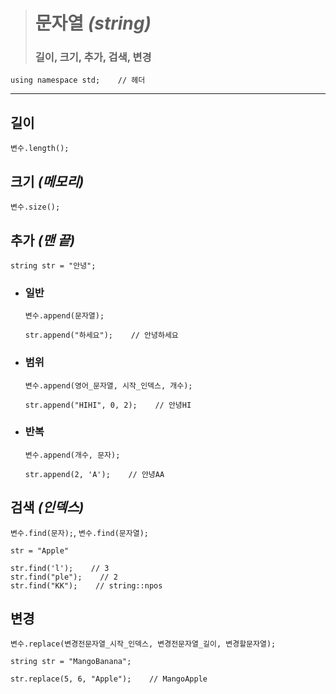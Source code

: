 ># 문자열 *(string)*
>
>### 길이, 크기, 추가, 검색, 변경
```angular2html
using namespace std;    // 헤더
```
---

## 길이 
`변수.length();`

## 크기 *(메모리)*
`변수.size();`

## 추가 *(맨 끝)*
```
string str = "안녕";
```

+ ### 일반
    `변수.append(문자열);`
    ```
    str.append("하세요");    // 안녕하세요
    ```

+ ### 범위
    `변수.append(영어_문자열, 시작_인덱스, 개수);`   
    ```
    str.append("HIHI", 0, 2);    // 안녕HI 
    ```
  
+ ### 반복
  `변수.append(개수, 문자);`
  ```
  str.append(2, 'A');    // 안녕AA
  ```

## 검색 *(인덱스)*
`변수.find(문자);`, `변수.find(문자열);`
```
str = "Apple"

str.find('l');    // 3
str.find("ple");    // 2
str.find("KK");    // string::npos
```

## 변경
`변수.replace(변경전문자열_시작_인덱스, 변경전문자열_길이, 변경할문자열);`
```
string str = "MangoBanana";

str.replace(5, 6, "Apple");    // MangoApple
```
